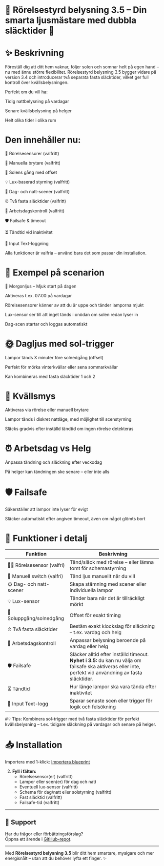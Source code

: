 # 🌟 Rörelsestyrd belysning 3.5 – Din smarta ljusmästare med dubbla släcktider 🌟

# ✨ Beskrivning

Föreställ dig att ditt hem vaknar, följer solen och somnar helt på egen hand – nu med ännu större flexibilitet.
Rörelsestyrd belysning 3.5 bygger vidare på version 3.4 och introducerar två separata fasta släcktider, vilket ger full kontroll över kvällsbelysningen.

Perfekt om du vill ha:

Tidig nattbelysning på vardagar

Senare kvällsbelysning på helger

Helt olika tider i olika rum

# Den innehåller nu:

🚶 Rörelsesensorer (valfritt)

🔘 Manuella brytare (valfritt)

🌅 Solens gång med offset

💡 Lux-baserad styrning (valfritt)

🎨 Dag- och natt-scener (valfritt)

⏰ Två fasta släcktider (valfritt)

📅 Arbetsdagskontroll (valfritt)

🛡️ Failsafe & timeout

⏳ Tändtid vid inaktivitet

📝 Input Text-loggning

Alla funktioner är valfria – använd bara det som passar din installation.

# 🎨 Exempel på scenarion

🌅 Morgonljus – Mjuk start på dagen

Aktiveras t.ex. 07:00 på vardagar

Rörelsesensorer känner av att du är uppe och tänder lamporna mjukt

Lux-sensor ser till att inget tänds i onödan om solen redan lyser in

Dag-scen startar och loggas automatiskt

# 🌞 Dagljus med sol-trigger

Lampor tänds X minuter före solnedgång (offset)

Perfekt för mörka vinterkvällar eller sena sommarkvällar

Kan kombineras med fasta släcktider 1 och 2

# 🌙 Kvällsmys

Aktiveras via rörelse eller manuell brytare

Lampor tänds i diskret nattläge, med möjlighet till scenstyrning

Släcks gradvis efter inställd tändtid om ingen rörelse detekteras

# ⏰ Arbetsdag vs Helg

Anpassa tändning och släckning efter veckodag

På helger kan tändningen ske senare – eller inte alls

# 🛡️ Failsafe

Säkerställer att lampor inte lyser för evigt

Släcker automatiskt efter angiven timeout, även om något glömts bort

# 🔧 Funktioner i detalj

| Funktion                  | Beskrivning |
|---------------------------|-------------|
| 🚶‍♂️ Rörelsesensor (valfri) | Tänd/släck med rörelse – eller lämna tomt för schemastyrning |
| 🔘 Manuell switch (valfri)  | Tänd ljus manuellt när du vill |
| 🌞 Dag- och natt-scener     | Skapa stämning med scener eller individuella lampor |
| 💡 Lux-sensor               | Tänder bara när det är tillräckligt mörkt |
| 🌅 Soluppgång/solnedgång    | Offset för exakt timing |
| ⏱ Två fasta släcktider      | Bestäm exakt klockslag för släckning – t.ex. vardag och helg |
| 📅 Arbetsdagskontroll        | Anpassar belysning beroende på vardag eller helg |
| 🛡️ Failsafe                 | Släcker alltid efter inställd timeout. **Nyhet i 3.5:** du kan nu välja om failsafe ska aktiveras eller inte, perfekt vid användning av fasta släcktider. |
| ⏳ Tändtid                   | Hur länge lampor ska vara tända efter inaktivitet |
| 📝 Input Text-logg           | Sparar senaste scen eller trigger för logik och felsökning |



#💡 Tips: Kombinera sol-trigger med två fasta släcktider för perfekt kvällsbelysning – t.ex. tidigare släckning på vardagar och senare på helger.

# 📥 Installation

Importera med 1-klick:
   [Importera blueprint](https://my.home-assistant.io/redirect/blueprint_import?blueprint_url=https://raw.githubusercontent.com/razzietheman/Avancerad-blueprint-for-belysning/main/Tand_slack_blueprint.yaml)

2. **Fyll i fälten:**
   - Rörelsesensor(er) (valfritt)  
   - Lampor eller scen(er) för dag och natt  
   - Eventuell lux-sensor (valfritt)  
   - Schema för dag/natt eller solstyrning (valfritt)  
   - Fast släcktid (valfritt)  
   - Failsafe-tid (valfritt)  

---

## 🤝 Support  
Har du frågor eller förbättringsförslag?  
Öppna ett ärende i [GitHub-repot](https://github.com/razzietheman/Avancerad-blueprint-for-belysning).

---

Med **Rörelsestyrd belysning 3.5** blir ditt hem smartare, mysigare och mer energisnålt – utan att du behöver lyfta ett finger. ✨